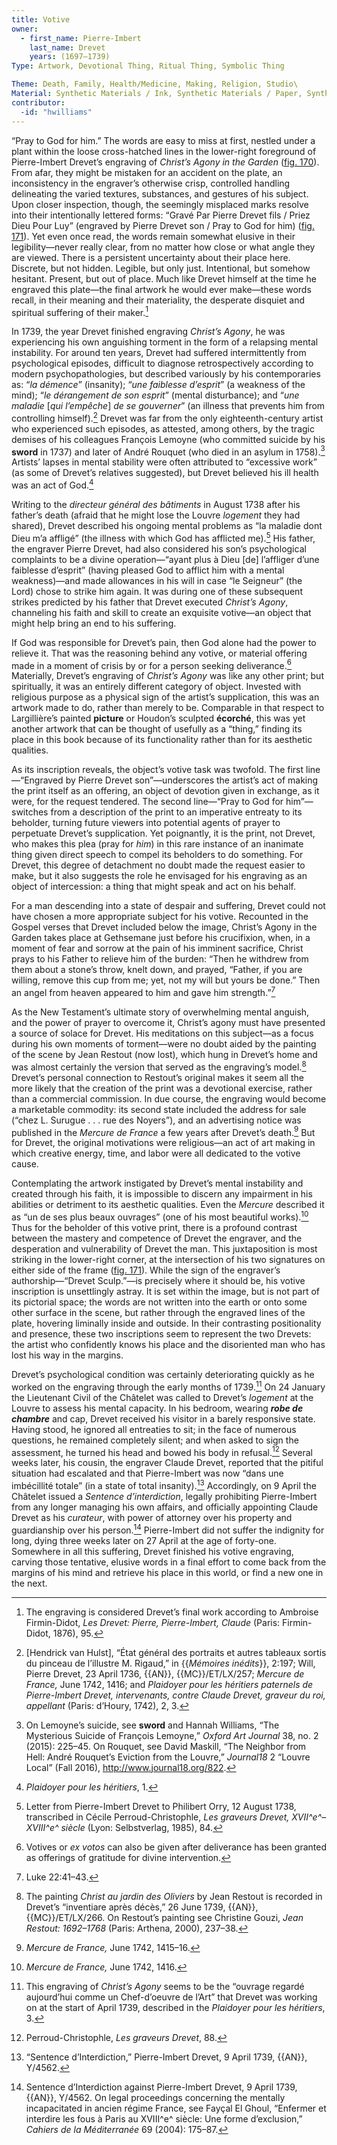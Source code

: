 ```yaml
---
title: Votive
owner:
  - first_name: Pierre-Imbert
    last_name: Drevet
    years: (1697–1739)
Type: Artwork, Devotional Thing, Ritual Thing, Symbolic Thing

Theme: Death, Family, Health/Medicine, Making, Religion, Studio\
Material: Synthetic Materials / Ink, Synthetic Materials / Paper, Synthetic Materials / Paper\
contributor:
  -id: "hwilliams"
---
```


“Pray to God for him.” The words are easy to miss at first, nestled under a plant within the loose cross-hatched lines in the lower-right foreground of Pierre-Imbert Drevet’s engraving of *Christ’s Agony in the Garden* ([fig. 170](#fig.-170)). From afar, they might be mistaken for an accident on the plate, an inconsistency in the engraver’s otherwise crisp, controlled handling delineating the varied textures, substances, and gestures of his subject. Upon closer inspection, though, the seemingly misplaced marks resolve into their intentionally lettered forms: “Gravé Par Pierre Drevet fils / Priez Dieu Pour Luy” (engraved by Pierre Drevet son / Pray to God for him) ([fig. 171](#fig.-171)). Yet even once read, the words remain somewhat elusive in their legibility—never really clear, from no matter how close or what angle they are viewed. There is a persistent uncertainty about their place here. Discrete, but not hidden. Legible, but only just. Intentional, but somehow hesitant. Present, but out of place. Much like Drevet himself at the time he engraved this plate—the final artwork he would ever make—these words recall, in their meaning and their materiality, the desperate disquiet and spiritual suffering of their maker.[^1]

In 1739, the year Drevet finished engraving *Christ’s Agony*, he was experiencing his own anguishing torment in the form of a relapsing mental instability. For around ten years, Drevet had suffered intermittently from psychological episodes, difficult to diagnose retrospectively according to modern psychopathologies, but described variously by his contemporaries as: “*la démence*” (insanity); “*une faiblesse d’esprit*” (a weakness of the mind); “*le dérangement de son esprit*” (mental disturbance); and “*une maladie* \[*qui l’empêche*\] *de se gouverner*” (an illness that prevents him from controlling himself).[^2] Drevet was far from the only eighteenth-century artist who experienced such episodes, as attested, among others, by the tragic demises of his colleagues François Lemoyne (who committed suicide by his **sword** in 1737) and later of André Rouquet (who died in an asylum in 1758).[^3] Artists’ lapses in mental stability were often attributed to “excessive work” (as some of Drevet’s relatives suggested), but Drevet believed his ill health was an act of God.[^4]

Writing to the *directeur général des bâtiments* in August 1738 after his father’s death (afraid that he might lose the Louvre *logement* they had shared), Drevet described his ongoing mental problems as “la maladie dont Dieu m’a affligé” (the illness with which God has afflicted me).[^5] His father, the engraver Pierre Drevet, had also considered his son’s psychological complaints to be a divine operation—“ayant plus à Dieu \[de\] l’affliger d’une faiblesse d’esprit” (having pleased God to afflict him with a mental weakness)—and made allowances in his will in case “le Seigneur” (the Lord) chose to strike him again. It was during one of these subsequent strikes predicted by his father that Drevet executed *Christ’s Agony*, channeling his faith and skill to create an exquisite votive—an object that might help bring an end to his suffering.

If God was responsible for Drevet’s pain, then God alone had the power to relieve it. That was the reasoning behind any votive, or material offering made in a moment of crisis by or for a person seeking deliverance.[^6] Materially, Drevet’s engraving of *Christ’s Agony* was like any other print; but spiritually, it was an entirely different category of object. Invested with religious purpose as a physical sign of the artist’s supplication, this was an artwork made to do, rather than merely to be. Comparable in that respect to Largillière’s painted **picture** or Houdon’s sculpted **écorché**, this was yet another artwork that can be thought of usefully as a “thing,” finding its place in this book because of its functionality rather than for its aesthetic qualities.

As its inscription reveals, the object’s votive task was twofold. The first line—“Engraved by Pierre Drevet son”—underscores the artist’s act of making the print itself as an offering, an object of devotion given in exchange, as it were, for the request tendered. The second line—“Pray to God for him”—switches from a description of the print to an imperative entreaty to its beholder, turning future viewers into potential agents of prayer to perpetuate Drevet’s supplication. Yet poignantly, it is the print, not Drevet, who makes this plea (pray for *him*) in this rare instance of an inanimate thing given direct speech to compel its beholders to do something. For Drevet, this degree of detachment no doubt made the request easier to make, but it also suggests the role he envisaged for his engraving as an object of intercession: a thing that might speak and act on his behalf.

For a man descending into a state of despair and suffering, Drevet could not have chosen a more appropriate subject for his votive. Recounted in the Gospel verses that Drevet included below the image, Christ’s Agony in the Garden takes place at Gethsemane just before his crucifixion, when, in a moment of fear and sorrow at the pain of his imminent sacrifice, Christ prays to his Father to relieve him of the burden: “Then he withdrew from them about a stone’s throw, knelt down, and prayed, “Father, if you are willing, remove this cup from me; yet, not my will but yours be done.” Then an angel from heaven appeared to him and gave him strength.”[^7]

As the New Testament’s ultimate story of overwhelming mental anguish, and the power of prayer to overcome it, Christ’s agony must have presented a source of solace for Drevet. His meditations on this subject—as a focus during his own moments of torment—were no doubt aided by the painting of the scene by Jean Restout (now lost), which hung in Drevet’s home and was almost certainly the version that served as the engraving’s model.[^8] Drevet’s personal connection to Restout’s original makes it seem all the more likely that the creation of the print was a devotional exercise, rather than a commercial commission. In due course, the engraving would become a marketable commodity: its second state included the address for sale (“chez L. Surugue . . . rue des Noyers”), and an advertising notice was published in the *Mercure de France* a few years after Drevet’s death.[^9] But for Drevet, the original motivations were religious—an act of art making in which creative energy, time, and labor were all dedicated to the votive cause.

Contemplating the artwork instigated by Drevet’s mental instability and created through his faith, it is impossible to discern any impairment in his abilities or detriment to its aesthetic qualities. Even the *Mercure* described it as “un de ses plus beaux ouvrages” (one of his most beautiful works).[^10] Thus for the beholder of this votive print, there is a profound contrast between the mastery and competence of Drevet the engraver, and the desperation and vulnerability of Drevet the man. This juxtaposition is most striking in the lower-right corner, at the intersection of his two signatures on either side of the frame ([fig. 171](#fig.-171)). While the sign of the engraver’s authorship—“Drevet Sculp.”—is precisely where it should be, his votive inscription is unsettlingly astray. It is set within the image, but is not part of its pictorial space; the words are not written into the earth or onto some other surface in the scene, but rather through the engraved lines of the plate, hovering liminally inside and outside. In their contrasting positionality and presence, these two inscriptions seem to represent the two Drevets: the artist who confidently knows his place and the disoriented man who has lost his way in the margins.

Drevet’s psychological condition was certainly deteriorating quickly as he worked on the engraving through the early months of 1739.[^11] On 24 January the Lieutenant Civil of the Châtelet was called to Drevet’s *logement* at the Louvre to assess his mental capacity. In his bedroom, wearing ***robe de chambre*** and cap, Drevet received his visitor in a barely responsive state. Having stood, he ignored all entreaties to sit; in the face of numerous questions, he remained completely silent; and when asked to sign the assessment, he turned his head and bowed his body in refusal.[^12] Several weeks later, his cousin, the engraver Claude Drevet, reported that the pitiful situation had escalated and that Pierre-Imbert was now “dans une imbécillité totale” (in a state of total insanity).[^13] Accordingly, on 9 April the Châtelet issued a *Sentence d’interdiction*, legally prohibiting Pierre-Imbert from any longer managing his own affairs, and officially appointing Claude Drevet as his *curateur*, with power of attorney over his property and guardianship over his person.[^14] Pierre-Imbert did not suffer the indignity for long, dying three weeks later on 27 April at the age of forty-one. Somewhere in all this suffering, Drevet finished his votive engraving, carving those tentative, elusive words in a final effort to come back from the margins of his mind and retrieve his place in this world, or find a new one in the next.

[^1]: The engraving is considered Drevet’s final work according to Ambroise Firmin-Didot, *Les Drevet: Pierre, Pierre-Imbert, Claude* (Paris: Firmin-Didot, 1876), 95.

[^2]: \[Hendrick van Hulst\], “État général des portraits et autres tableaux sortis du pinceau de l’illustre M. Rigaud,” in {{*Mémoires inédits*}}, 2:197; Will, Pierre Drevet, 23 April 1736, {{AN}}, {{MC}}/ET/LX/257; *Mercure de France,* June 1742, 1416; and *Plaidoyer pour les héritiers paternels de Pierre-Imbert Drevet, intervenants, contre Claude Drevet, graveur du roi, appellant* (Paris: d’Houry, 1742), 2, 3.

[^3]: On Lemoyne’s suicide, see **sword** and Hannah Williams, “The Mysterious Suicide of François Lemoyne,” *Oxford Art Journal* 38, no. 2 (2015): 225–45. On Rouquet, see David Maskill, “The Neighbor from Hell: André Rouquet’s Eviction from the Louvre,” *Journal18* 2 “Louvre Local” (Fall 2016), <http://www.journal18.org/822>.

[^4]: *Plaidoyer pour les héritiers*, 1.

[^5]: Letter from Pierre-Imbert Drevet to Philibert Orry, 12 August 1738, transcribed in Cécile Perroud-Christophle, *Les graveurs Drevet, XVII^e^–XVIII^e^ siècle* (Lyon: Selbstverlag, 1985), 84.

[^6]: Votives or *ex votos* can also be given after deliverance has been granted as offerings of gratitude for divine intervention.

[^7]: Luke 22:41–43.

[^8]: The painting *Christ au jardin des Oliviers* by Jean Restout is recorded in Drevet’s “inventiare après décès,” 26 June 1739, {{AN}}, {{MC}}/ET/LX/266. On Restout’s painting see Christine Gouzi, *Jean Restout: 1692–1768* (Paris: Arthena, 2000), 237–38.

[^9]: *Mercure de France,* June 1742, 1415–16.

[^10]: *Mercure de France,* June 1742, 1416.

[^11]: This engraving of *Christ’s Agony* seems to be the “ouvrage regardé aujourd’hui comme un Chef-d’oeuvre de l’Art” that Drevet was working on at the start of April 1739, described in the *Plaidoyer pour les héritiers*, 3.

[^12]: Perroud-Christophle, *Les graveurs Drevet*, 88.

[^13]: “Sentence d’Interdiction,” Pierre-Imbert Drevet, 9 April 1739, {{AN}}, Y/4562.

[^14]: Sentence d’Interdiction against Pierre-Imbert Drevet, 9 April 1739, {{AN}}, Y/4562. On legal proceedings concerning the mentally incapacitated in ancien régime France, see Fayçal El Ghoul, “Enfermer et interdire les fous à Paris au XVIII^e^ siècle: Une forme d’exclusion,” *Cahiers de la Méditerranée* 69 (2004): 175–87.
